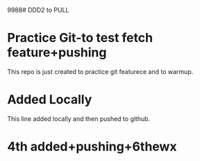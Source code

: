 9988# DDD2 to PULL
# Practice Git-to test fetch feature+pushing
This repo is just created to practice git featurece and to warmup.

# Added Locally
This line added locally and then pushed to github.

# 4th added+pushing+6thewx
